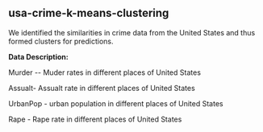 ## usa-crime-k-means-clustering

We identified the similarities in crime data from the United States and thus formed clusters for predictions.

**Data Description:**

Murder -- Muder rates in different places of United States 

Assualt- Assualt rate in different places of United States 

UrbanPop - urban population in different places of United States 

Rape - Rape rate in different places of United States
